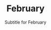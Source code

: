 ---
title: February
subtitle: Subtitle for February
image: assets/img/portfolio/01-full.jpg
alt: "February events"

caption:
  title: "February"
  subtitle: "Events in February"
  thumbnail: assets/img/portfolio/01-thumbnail.jpg

days:
  - date: "February 1"
    title: "The Burmese military staged a coup d'état that deposed the democratically elected government of Aung San Suu Kyi, sparking nationwide protests and a civil war."
    thumbnail: "assets/img/history/february-1.jpg"
    years:
      2021:
        events:
          - title: "The Burmese military staged a coup d'état that deposed the democratically elected government of Aung San Suu Kyi, sparking nationwide protests and a civil war."
            description: "The Tatmadaw, also known as Sit-Tat, is the armed forces of Myanmar. It is administered by the Ministry of Defence and composed of the Myanmar Army, the Myanmar Navy and the Myanmar Air Force. Auxiliary services include the Myanmar Police Force, the Border Guard Forces, the Myanmar Coast Guard, and the People's Militia Units. Since independence in 1948, the Tatmadaw has faced significant ethnic insurgencies, especially in Chin, Kachin, Kayin, Kayah, and Shan states. General Ne Win took control of the country in a 1962 coup d'état, attempting to build an autarkic society called the Burmese Way to Socialism. Following the violent repression of nationwide protests in 1988, the military agreed to free elections in 1990, but ignored the resulting victory of the National League for Democracy and imprisoned its leader Aung San Suu Kyi. The 1990s also saw the escalation of the conflict involving Buddhists and Rohingya Muslims in Rakhine State due to RSO attacks on the Tatmadaw forces, which saw the Rohingya minority facing oppression and, starting in 2017, genocide."
            type: "Culture"
  - date: "February 3"
    title: "A freight train derailed in East Palestine, Ohio, releasing hazardous materials into the surrounding area."
    thumbnail: "assets/img/history/february-3.jpg"
    years:
      2023:
        events:
          - title: "A freight train derailed in East Palestine, Ohio, releasing hazardous materials into the surrounding area."
            description: "On February 3, 2023, at 8:55 p.m. EST (UTC−5), a Norfolk Southern freight train derailed in East Palestine, Ohio, United States. The train was carrying hazardous materials when 38 cars derailed. Several railcars burned for more than two days and emergency crews also conducted controlled burns of several railcars, which released hydrogen chloride and phosgene into the air. As a result, residents within a 1-mile (1.6-kilometer) radius were evacuated. Agencies from Ohio, Pennsylvania, West Virginia, and Virginia assisted in the emergency response."
            type: "Culture"
  - date: "February 5"
    title: "Pope Francis became the first pope to celebrate a papal Mass in the Arabian Peninsula."
    thumbnail: "assets/img/history/february-5.jpg"
    years:
      2019:
        events:
          - title: "Pope Francis became the first pope to celebrate a papal Mass in the Arabian Peninsula."
            description: "Pope Francis is the head of the Catholic Church and sovereign of the Vatican City State. He is the first pope from the Society of Jesus, the first from the Americas and the Southern Hemisphere, and the first born or raised outside Europe since the 8th-century papacy of the Syrian pope Gregory III."
            type: "Culture"
  - date: "February 7"
    title: "An inquiry report of the United Nations Human Rights Council found systematic and wide-ranging violations of human rights in North Korea."
    thumbnail: "assets/img/history/february-7.jpg"
    years:
      2014:
        events:
          - title: "An inquiry report of the United Nations Human Rights Council found systematic and wide-ranging violations of human rights in North Korea."
            description: "The Report of the Commission of Inquiry on Human Rights in the Democratic People's Republic of Korea is the landmark document resulting from the investigations on human rights in North Korea commissioned by the United Nations Human Rights Council in 2013 and concluded in 2014."
            type: "Culture"
  - date: "February 9"
    title: "Japanese figure skater Yuzuru Hanyu won the Four Continents Championships to become the only man to complete a Super Slam."
    thumbnail: "assets/img/history/february-9.jpg"
    years:
      2020:
        events:
          - title: "Japanese figure skater Yuzuru Hanyu won the Four Continents Championships to become the only man to complete a Super Slam."
            description: "Figure skating is a sport in which individuals, pairs, or groups perform on figure skates on ice. It was the first winter sport to be included in the Olympic Games, with its introduction occurring at the 1908 Olympics in London. The Olympic disciplines are men's singles, women's singles, pair skating, and ice dance; the four individual disciplines are also combined into a team event, which was first included in the Winter Olympics in 2014. The non-Olympic disciplines include synchronized skating, Theater on Ice, and four skating. From intermediate through senior-level competition, skaters generally perform two programs, which, depending on the discipline, may include spins, jumps, moves in the field, lifts, throw jumps, death spirals, and other elements or moves."
            type: "Culture"
  - date: "February 11"
    title: "Turkish student Özgecan Aslan was murdered during a rape attempt, sparking mass demonstrations across the country after her body was discovered two days later."
    thumbnail: "assets/img/history/february-11.jpg"
    years:
      2015:
        events:
          - title: "Turkish student Özgecan Aslan was murdered during a rape attempt, sparking mass demonstrations across the country after her body was discovered two days later."
            description: "Özgecan Aslan was a Turkish university student who was murdered while resisting attempted rape on 11 February 2015 on a minibus in Mersin, Turkey. Her burnt body was discovered on 13 February. The murder was committed by minibus driver Ahmet Suphi Altındöken, and his father Necmettin Altındöken and friend Fatih Gökçe were accomplices in covering up the murder. All perpetrators were handed aggravated life sentences without the possibility of parole."
            type: "Culture"
  - date: "February 13"
    title: "Kim Jong-nam, the half-brother of North Korean leader Kim Jong Un, was assassinated using VX nerve agent in Kuala Lumpur, Malaysia."
    thumbnail: "assets/img/history/february-13.jpg"
    years:
      2017:
        events:
          - title: "Kim Jong-nam, the half-brother of North Korean leader Kim Jong Un, was assassinated using VX nerve agent in Kuala Lumpur, Malaysia."
            description: "Kim Jong-nam was the eldest son of North Korean leader Kim Jong Il. From roughly 1994 to 2001, he was considered the heir apparent to his father. He was thought to have fallen out of favor after embarrassing the regime in 2001 with a failed attempt to visit Tokyo Disneyland with a false passport, although Kim himself said his loss of favor had been due to advocating reform."
            type: "Culture"
  - date: "February 15"
    title: "Following nationwide protests, Hailemariam Desalegn announced his resignation as prime minister of Ethiopia, remaining in post as a caretaker until he was succeeded by Abiy Ahmed."
    thumbnail: "assets/img/history/february-15.jpg"
    years:
      2018:
        events:
          - title: "Following nationwide protests, Hailemariam Desalegn announced his resignation as prime minister of Ethiopia, remaining in post as a caretaker until he was succeeded by Abiy Ahmed."
            description: "The 2014–2016 Oromo protests were a series of protests and resistance in Oromia which first sparked on 25 April 2014. The initial actions were taken in opposition to the Addis Ababa Master Plan, and resumed on 12 November 2015 by university students and farmers in the town of Ginchi, located 80 km southwest of Addis Ababa, encircled by Oromia. The plan was to expand the capital into the Oromia special zone, leading to fears that native Oromo farmers would lose their land and be displaced. The plan was later dropped but protests continued, highlighting issues such as marginalization and human rights. Mulatu Gemechu, deputy chairman of the opposition Oromo Federalist Congress, expressed to Reuters: 'so far, we have compiled a list of 33 protesters killed by armed security forces that included police and soldiers but I am very sure the list will grow'. Protesters demanded social and political reforms, including an end to human rights abuses like government killings of civilians, mass arrests, government land seizures, and political marginalization of opposition groups. The government responded by restricting access to the internet and attacking as well as arresting protesters."
            type: "Culture"
  - date: "February 17"
    title: "Arab Spring: Bahraini security forces killed four protesters in a pre-dawn raid at the Pearl Roundabout in Manama, while the 'Day of Rage' took place in Libya with nationwide protests against Muammar Gaddafi's government."
    thumbnail: "assets/img/history/february-17.jpg"
    years:
      2011:
        events:
          - title: "Arab Spring: Bahraini security forces killed four protesters in a pre-dawn raid at the Pearl Roundabout in Manama, while the 'Day of Rage' took place in Libya with nationwide protests against Muammar Gaddafi's government."
            description: "The Arab Spring or the First Arab Spring was a series of anti-government protests, uprisings and armed rebellions that spread across much of the Arab world in the early 2010s. It began in Tunisia in response to corruption and economic stagnation. From Tunisia, the protests then spread to five other countries: Libya, Egypt, Yemen, Syria and Bahrain. Rulers were deposed or major uprisings and social violence occurred including riots, civil wars, or insurgencies. Sustained street demonstrations took place in Morocco, Iraq, Algeria, Lebanon, Jordan, Kuwait, Oman and Sudan. Minor protests took place in Djibouti, Mauritania, Palestine, Saudi Arabia and the Western Sahara. A major slogan of the demonstrators in the Arab world is ash-shaʻb yurīd isqāṭ an-niẓām!."
            type: "Culture"
  - date: "February 19"
    title: "Mexican drug war: Forty-four inmates died in a prison riot in Apodaca, Mexico, between members of Los Zetas and the Gulf Cartel."
    thumbnail: "assets/img/history/february-19.jpg"
    years:
      2012:
        events:
          - title: "Mexican drug war: Forty-four inmates died in a prison riot in Apodaca, Mexico, between members of Los Zetas and the Gulf Cartel."
            description: "There is an ongoing asymmetric armed conflict between the Mexican government and various drug trafficking syndicates. When the Mexican military intervened in 2006, the government's main objective was to reduce drug-related violence. The Mexican government has asserted that its primary focus is dismantling the cartels and preventing drug trafficking. The conflict has been described as the Mexican theater of the global war on drugs, as led by the United States federal government."
            type: "Culture"
  - date: "February 21"
    title: "After accidentally straying into Israeli-occupied airspace, Libyan Arab Airlines Flight 114 was shot down by two fighter aircraft, killing 108 of the 113 people on board."
    thumbnail: "assets/img/history/february-21.jpg"
    years:
      1973:
        events:
          - title: "After accidentally straying into Israeli-occupied airspace, Libyan Arab Airlines Flight 114 was shot down by two fighter aircraft, killing 108 of the 113 people on board."
            description: "Libyan Arab Airlines Flight 114 was a regularly scheduled international passenger flight from Tripoli to Cairo, through Benghazi, that was shot down in 1973 by Israeli fighter jets after it entered by mistake, due to a system malfunction, the airspace of Egypt's Sinai Peninsula – then under Israeli occupation – resulting in the death of 108 passengers and crew."
            type: "Culture"
  - date: "February 23"
    title: "Caused by gang rivalries, riots in four Ecuadorian prisons resulted in the deaths of 79 inmates."
    thumbnail: "assets/img/history/february-23.jpg"
    years:
      2021:
        events:
          - title: "Caused by gang rivalries, riots in four Ecuadorian prisons resulted in the deaths of 79 inmates."
            description: "On 23 February 2021, 79 inmates were killed and several others were injured in riots that took place simultaneously in four prisons in Ecuador. Authorities gave gang rivalry in an overcrowded prison system as the cause. The violence happened in prisons located in the Guayas, Azuay, and Cotopaxi provinces, which contain nearly 70% of the total prison population in the country."
            type: "Culture"
  - date: "February 25"
    title: "Hong Kong–based writer and publisher Gui Minhai, known for writing about Chinese Communist Party politicians, was sentenced to ten years' imprisonment for intelligence violations."
    thumbnail: "assets/img/history/february-25.jpg"
    years:
      2020:
        events:
          - title: "Hong Kong–based writer and publisher Gui Minhai, known for writing about Chinese Communist Party politicians, was sentenced to ten years' imprisonment for intelligence violations."
            description: "Gui Minhai, also known as Michael Gui, is a Hong Kong-Swedish book publisher and writer. He is an author of many books related to Chinese politics and Chinese political figures; Gui authored around 200 books during his ten-year career under the pen-name Ah Hai (阿海) and is one of three shareholders of Causeway Bay Books in Hong Kong."
            type: "Culture"
  - date: "February 27"
    title: "Russian statesman and politician Boris Nemtsov, an outspoken critic of Vladimir Putin, was assassinated in central Moscow."
    thumbnail: "assets/img/history/february-27.jpg"
    years:
      2015:
        events:
          - title: "Russian statesman and politician Boris Nemtsov, an outspoken critic of Vladimir Putin, was assassinated in central Moscow."
            description: "Boris Yefimovich Nemtsov was a Russian physicist, liberal politician, and outspoken critic of Vladimir Putin. Early in his political career, he was involved in the introduction of reforms into the Russian post-Soviet economy. In the 1990s under President Boris Yeltsin, he was the first governor of the Nizhny Novgorod Oblast (1991–1997). Later he worked in the government of Russia as Minister of Fuel and Energy (1997), Vice Premier of Russia and Security Council member from 1997 to 1998. In 1998, he founded the Young Russia movement. In 1998, he co-founded the coalition group Right Cause and in 1999, he co-formed Union of Right Forces, an electoral bloc and subsequently a political party. Nemtsov was also a member of the Congress of People's Deputies (1990), Federation Council (1993–97) and State Duma (1999–2003)."
            type: "Culture"
  - date: "February 29"
    title: "Construction of Tokyo Skytree, the world's tallest tower and third-tallest structure, was completed."
    thumbnail: "assets/img/history/february-29.jpg"
    years:
      2012:
        events:
          - title: "Construction of Tokyo Skytree, the world's tallest tower and third-tallest structure, was completed."
            description: "Tokyo Skytree , also written as Tokyo Sky Tree, is a broadcasting and observation tower, located in Sumida, Tokyo, Japan. It is the tallest tower in Japan since opening in 2012, and reached its full height of 634 meters (2,080 ft) in early 2011, making it the tallest tower in the world, displacing the Canton Tower, and the third tallest structure in the world behind Merdeka 118 and Burj Khalifa )."
            type: "Culture"

---